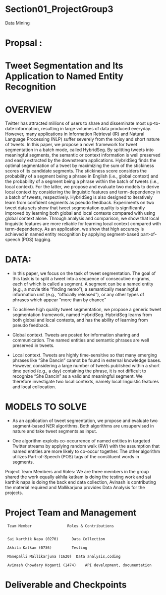 # Section01_ProjectGroup3
Data Mining

# Propsal :

# Tweet Segmentation and Its Application to Named Entity Recognition

# OVERVIEW
Twitter has attracted millions of users to share and disseminate most up-to-date information, resulting in large volumes of data produced everyday. However, many applications in Information Retrieval (IR) and Natural Language Processing (NLP) suffer severely from the noisy and short nature of tweets. In this paper, we propose a novel framework for tweet segmentation in a batch mode, called HybridSeg. By splitting tweets into meaningful segments, the semantic or context information is well preserved and easily extracted by the downstream applications. HybridSeg finds the optimal segmentation of a tweet by maximizing the sum of the stickiness scores of its candidate segments. The stickiness score considers the probability of a segment being a phrase in English (i.e., global context) and the probability of a segment being a phrase within the batch of tweets (i.e., local context). For the latter, we propose and evaluate two models to derive local context by considering the linguistic features and term-dependency in a batch of tweets, respectively. HybridSeg is also designed to iteratively learn from confident segments as pseudo feedback. Experiments on two tweet data sets show that tweet segmentation quality is significantly improved by learning both global and local contexts compared with using global context alone. Through analysis and comparison, we show that local linguistic features are more reliable for learning local context compared with term-dependency. As an application, we show that high accuracy is achieved in named entity recognition by applying segment-based part-of-speech (POS) tagging.


# DATA:

+ In this paper, we focus on the task of tweet segmentation. The goal of this task is to split a tweet into a sequence of consecutive n-grams, each of which is called a segment. A segment can be a named entity (e.g., a movie title “finding nemo”), a semantically meaningful information unit (e.g., “officially released”), or any other types of phrases which appear “more than by chance”

+ To achieve high quality tweet segmentation, we propose a generic tweet segmentation framework, named HybridSeg. HybridSeg learns from both global and local contexts, and has the ability of learning from pseudo feedback.

+ Global context. Tweets are posted for information sharing and communication. The named entities and semantic phrases are well preserved in tweets.

+ Local context. Tweets are highly time-sensitive so that many emerging phrases like “She Dancin” cannot be found in external knowledge bases. However, considering a large number of tweets published within a short time period (e.g., a day) containing the phrase, it is not difficult to recognize “She Dancin” as a valid and meaningful segment. We therefore investigate two local contexts, namely local linguistic features and local collocation.

# MODELS TO SOLVE

+ As an application of tweet segmentation, we propose and evaluate two segment-based NER algorithms. Both algorithms are unsupervised in nature and take tweet segments as input.

+ One algorithm exploits co-occurrence of named entities in targeted Twitter streams by applying random walk (RW) with the assumption that named entities are more likely to co-occur together.
The other algorithm utilizes Part-of-Speech (POS) tags of the constituent words in segments.

Project Team Members and Roles:
We are three members in the group shared the work equally akhila katkam is doing the testing work and sai karthik napa is doing the back end data collection, Avinash is contributing the material required and  Mallikarjuna provides Data Analysis for the projects.

# Project Team and Management

     Team Member                Roles & Contributions
 
   
     Sai karthik Napa (0270)	  Data Collection               
  
     Akhila Katkam (0736)	      Testing
   
     Manepalli Mallikarjuna (1620)	Data analysis,coding
     
     Avinash Chowdary Koganti (1474)	API development, documentation


# Deliverable and Checkpoints

